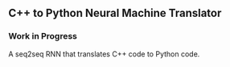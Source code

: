 ## C++ to Python Neural Machine Translator
### Work in Progress
A seq2seq RNN that translates C++ code to Python code.

